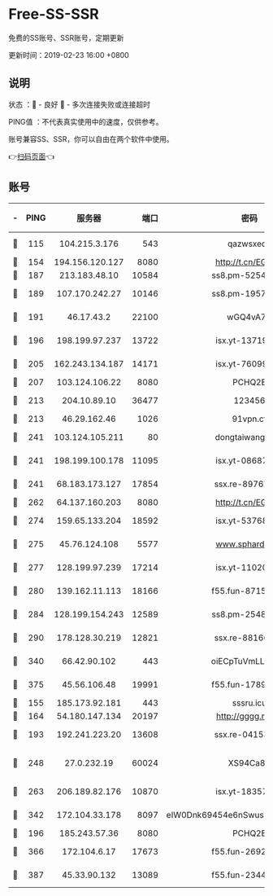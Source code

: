 # Free-SS-SSR

免费的SS账号、SSR账号，定期更新

更新时间：2019-02-23 16:00 +0800

## 说明

状态     ：🙂 - 良好 🙁 - 多次连接失败或连接超时

PING值   ：不代表真实使用中的速度，仅供参考。

账号兼容SS、SSR，你可以自由在两个软件中使用。

👉[扫码页面](https://liesauer.github.io/free-ss-ssr.github.io/)👈

## 账号

|-|PING|服务器|端口|密码|加密方式|区域|
|:----:|:----:|:-----:|-----:|:----:|:----:|:----:|
|🙂|115|104.215.3.176|543|qazwsxedc|aes-256-gcm|JP|
|🙂|154|194.156.120.127|8080|http://t.cn/EGJIyrl|rc4-md5|RU|
|🙂|187|213.183.48.10|10584|ss8.pm-52546050|rc4-md5|RU|
|🙂|189|107.170.242.27|10146|ss8.pm-19577834|aes-256-cfb|US|
|🙂|191|46.17.43.2|22100|wGQ4vA7D|aes-256-gcm|RU|
|🙂|196|198.199.97.237|13722|isx.yt-13719964|aes-256-cfb|US|
|🙂|205|162.243.134.187|14171|isx.yt-76099235|aes-256-cfb|US|
|🙂|207|103.124.106.22|8080|PCHQ2E|rc4-md5|US|
|🙂|213|204.10.89.10|36477|123456|aes-256-cfb|US|
|🙂|213|46.29.162.46|1026|91vpn.cf|rc4-md5|RU|
|🙂|241|103.124.105.211|80|dongtaiwang.com|aes-256-cfb|US|
|🙂|241|198.199.100.178|11095|isx.yt-08687523|aes-256-cfb|US|
|🙂|241|68.183.173.127|17854|ssx.re-89767953|aes-256-cfb|US|
|🙂|262|64.137.160.203|8080|http://t.cn/EGJIyrl|rc4-md5|CA|
|🙂|274|159.65.133.204|18592|isx.yt-53768973|aes-256-cfb|SG|
|🙂|275|45.76.124.108|5577|www.sphard.com|aes-256-cfb|AU|
|🙂|277|128.199.97.239|17214|isx.yt-11020903|aes-256-cfb|SG|
|🙂|280|139.162.11.113|18166|f55.fun-87155784|aes-256-cfb|SG|
|🙂|284|128.199.154.243|12589|ss8.pm-25483788|aes-256-cfb|SG|
|🙂|290|178.128.30.219|12821|ssx.re-88166677|aes-256-cfb|SG|
|🙂|340|66.42.90.102|443|oiECpTuVmLLxk4Ts|aes-256-cfb|US|
|🙂|375|45.56.106.48|19991|f55.fun-17890118|aes-256-cfb|US|
|🙂|155|185.173.92.181|443|sssru.icu|rc4-md5|RU|
|🙂|164|54.180.147.134|20197|http://gggg.rocks|chacha20|KR|
|🙂|193|192.241.223.20|13608|ssx.re-04153947|aes-256-cfb|US|
|🙂|248|27.0.232.19|60024|XS94Ca8K|xchacha20-ietf-poly1305|HK|
|🙂|263|206.189.82.176|10870|isx.yt-18357670|aes-256-cfb|SG|
|🙂|342|172.104.33.178|8097|eIW0Dnk69454e6nSwuspv9DmS201tQ0D|aes-256-cfb|SG|
|🙁|196|185.243.57.36|8080|PCHQ2E|rc4-md5|US|
|🙁|366|172.104.6.17|17673|f55.fun-26926013|aes-256-cfb|US|
|🙁|387|45.33.90.132|13089|f55.fun-23448160|aes-256-cfb|US|
